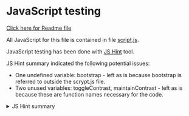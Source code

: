 # JavaScript testing

[Click here for Readme file](/README.md#user-story-testing)

All JavaScript for this file is contained in file [script.js](../static/js/script.js).

JavaScript testing has been done with [JS Hint](https://jshint.com/) tool.

JS Hint summary indicated the following potential issues:

- One undefined variable: bootstrap - left as is because bootstrap is referred to outside the scrypt.js file. 
- Two unused variables: toggleContrast, maintainContrast - left as is because these are function names necessary for the code.


<details>
    <summary>JS Hint summary</summary>
    <img src="../readme/docs/images/testing/validation/validation-js.jpg">
</details>